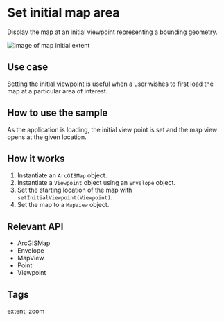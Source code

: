 # Set initial map area

Display the map at an initial viewpoint representing a bounding geometry.

![Image of map initial extent](set-initial-map-area.png)

## Use case

Setting the initial viewpoint is useful when a user wishes to first load the map at a particular area of interest. 

## How to use the sample

As the application is loading, the initial view point is set and the map view opens at the given location.

## How it works

1. Instantiate an `ArcGISMap` object.
2. Instantiate a `Viewpoint` object using an `Envelope` object.
3. Set the starting location of the map with `setInitialViewpoint(Viewpoint)`.
4. Set the map to a `MapView` object.
 
## Relevant API

- ArcGISMap
- Envelope
- MapView
- Point
- Viewpoint


## Tags

extent, zoom
